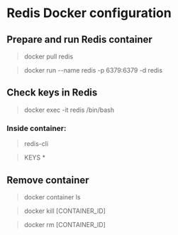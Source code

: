 # Redis Docker configuration
## Prepare and run Redis container
> docker pull redis

> docker run --name redis -p 6379:6379 -d redis
## Check keys in Redis
> docker exec -it redis /bin/bash
### Inside container:
> redis-cli

> KEYS *
## Remove container
> docker container ls
 
> docker kill [CONTAINER_ID]
 
> docker rm [CONTAINER_ID]